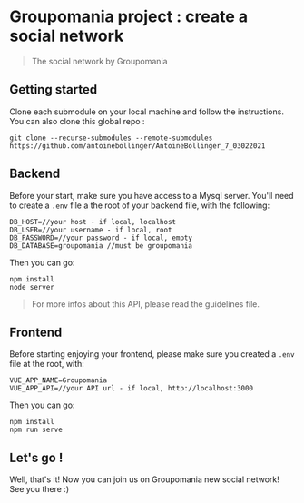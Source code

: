 # Groupomania project : create a social network

> The social network by Groupomania

## Getting started

Clone each submodule on your local machine and follow the instructions. You can also clone this global repo :

```
git clone --recurse-submodules --remote-submodules https://github.com/antoinebollinger/AntoineBollinger_7_03022021
```

## Backend

Before your start, make sure you have access to a Mysql server. You'll need to create a ```.env``` file a the root of your backend file, with the following:

```
DB_HOST=//your host - if local, localhost
DB_USER=//your username - if local, root
DB_PASSWORD=//your password - if local, empty
DB_DATABASE=groupomania //must be groupomania
```

Then you can go: 

```
npm install
node server
```

> For more infos about this API, please read the guidelines file.

## Frontend

Before starting enjoying your frontend, please make sure you created a ```.env``` file at the root, with:

```
VUE_APP_NAME=Groupomania
VUE_APP_API=//your API url - if local, http://localhost:3000
```

Then you can go:

```
npm install
npm run serve
```

## Let's go !

Well, that's it! Now you can join us on Groupomania new social network! See you there :)